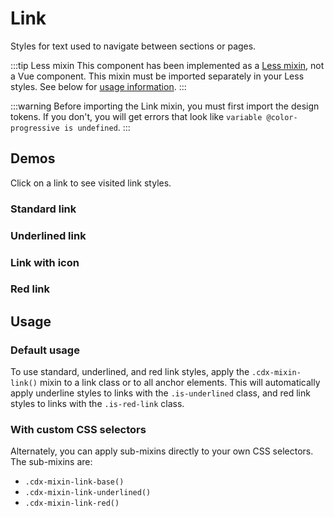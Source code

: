 <script setup>
// Note that this file is temporarily located here so we can quickly get a page up documenting the
// link mixin. It will be moved to a more permanent location once we determine a final documentation
// structure for component mixins.
import { CdxIcon } from '@wikimedia/codex';
import { cdxIconLinkExternal } from '@wikimedia/codex-icons';
</script>

# Link

Styles for text used to navigate between sections or pages.

:::tip Less mixin
This component has been implemented as a [Less mixin](https://lesscss.org/features/#mixins-feature),
not a Vue component. This mixin must be imported separately in your Less styles. See below for
[usage information](#usage).
:::

:::warning
Before importing the Link mixin, you must first import the design tokens. If you don't, you
will get errors that look like `variable @color-progressive is undefined`.
:::

## Demos

Click on a link to see visited link styles.

### Standard link

<cdx-demo-wrapper :allow-link-styles="true">
<template v-slot:demo>
	<p>The cat (Felis catus) is a <a class="cdx-docs-link" href="https://en.wikipedia.org/wiki/Species">domestic species</a> of small <a class="cdx-docs-link" href="https://en.wikipedia.org/wiki/Carnivore">carnivorous mammal</a>.</p>
</template>

<template v-slot:code>

:::code-group

```vue [NPM]
<template>
	<p>
		The cat (Felis catus) is a <a class="cdx-docs-link" href="https://en.wikipedia.org/wiki/Species">domestic species</a>
		of small <a class="cdx-docs-link" href="https://en.wikipedia.org/wiki/Carnivore">carnivorous mammal</a>.
	</p>
</template>

<style lang="less">
// Note: you must import the design tokens before importing the link mixin
@import ( reference ) '@wikimedia/codex-design-tokens/theme-wikimedia-ui.less';
@import ( reference ) '@wikimedia/codex/mixins/link.less';

.cdx-docs-link {
	.cdx-mixin-link();
}
</style>
```

```vue [MediaWiki]
<template>
	<p>
		The cat (Felis catus) is a <a class="cdx-docs-link" href="https://en.wikipedia.org/wiki/Species">domestic species</a>
		of small <a class="cdx-docs-link" href="https://en.wikipedia.org/wiki/Carnivore">carnivorous mammal</a>.
	</p>
</template>

<style lang="less">
@import 'mediawiki.skin.variables.less';

.cdx-docs-link {
	.cdx-mixin-link();
}
</style>
```

:::

</template>
</cdx-demo-wrapper>

### Underlined link

<cdx-demo-wrapper :allow-link-styles="true">
<template v-slot:demo>
	<p>As a <a class="cdx-docs-link is-underlined" href="https://en.wikipedia.org/wiki/Predation">predator</a>, it is <a class="cdx-docs-link is-underlined" href="https://en.wikipedia.org/wiki/Crepuscular_animal">crepuscular</a>, i.e. most active at dawn and dusk.</p>
</template>

<template v-slot:code>

:::code-group

```vue [NPM]
<template>
	<p>
		As a <a class="cdx-docs-link is-underlined" href="https://en.wikipedia.org/wiki/Predation">predator</a>,
		it is <a class="cdx-docs-link is-underlined" href="https://en.wikipedia.org/wiki/Crepuscular_animal">crepuscular</a>,
		i.e. most active at dawn and dusk.
	</p>
</template>

<style lang="less">
// Note: you must import the design tokens before importing the link mixin
@import ( reference ) '@wikimedia/codex-design-tokens/theme-wikimedia-ui.less';
@import ( reference ) '@wikimedia/codex/mixins/link.less';

.cdx-docs-link {
	.cdx-mixin-link();
}
</style>
```

```vue [MediaWiki]
<template>
	<p>
		As a <a class="cdx-docs-link is-underlined" href="https://en.wikipedia.org/wiki/Predation">predator</a>,
		it is <a class="cdx-docs-link is-underlined" href="https://en.wikipedia.org/wiki/Crepuscular_animal">crepuscular</a>,
		i.e. most active at dawn and dusk.
	</p>
</template>

<style lang="less">
@import 'mediawiki.skin.variables.less';

.cdx-docs-link {
	.cdx-mixin-link();
}
</style>
```

:::

</template>
</cdx-demo-wrapper>

### Link with icon

<cdx-demo-wrapper :allow-link-styles="true">
<template v-slot:demo>
	<p>According to <a class="cdx-docs-link is-underlined" href="https://archive.org/details/completebookofca00behr/page/28/mode/2up">"Living with a Cat"<cdx-icon :icon="cdxIconLinkExternal" /></a>, cats are ready to go to new homes at about 12 weeks of age.</p>
</template>

<template v-slot:code>

:::code-group

```vue [NPM]
<template>
	<p>
		According to
		<a class="cdx-docs-link is-underlined" href="https://archive.org/details/completebookofca00behr/page/28/mode/2up">
			"Living with a Cat" <cdx-icon :icon="cdxIconLinkExternal" />
		</a>,
		cats are ready to go to new homes at about 12 weeks of age.
	</p>
</template>

<script>
import { defineComponent } from 'vue';
import { CdxIcon } from '@wikimedia/codex';
import { cdxIconLinkExternal } from '@wikimedia/codex-icons';

export default {
	components: { CdxIcon },
	setup() {
		return {
			cdxIconLinkExternal
		};
	}
};
</script>

<style lang="less">
// Note: you must import the design tokens before importing the link mixin
@import ( reference ) '@wikimedia/codex-design-tokens/theme-wikimedia-ui.less';
@import ( reference ) '@wikimedia/codex/mixins/link.less';

.cdx-docs-link {
	.cdx-mixin-link();

	// stylelint-disable-next-line selector-class-pattern
	.cdx-icon {
		color: inherit;
	}
}
</style>
```

```vue [MediaWiki]
<template>
	<p>
		According to
		<a class="cdx-docs-link is-underlined" href="https://archive.org/details/completebookofca00behr/page/28/mode/2up">
			"Living with a Cat" <cdx-icon :icon="cdxIconLinkExternal"></cdx-icon>
		</a>,
		cats are ready to go to new homes at about 12 weeks of age.
	</p>
</template>

<script>
const { defineComponent } = require( 'vue' );
const { CdxIcon } = require( '@wikimedia/codex' );
const { cdxIconLinkExternal } = require( '@wikimedia/codex-icons' );

/// @vue/components
module.exports = {
	components: { CdxIcon },
	setup() {
		return {
			cdxIconLinkExternal
		};
	}
};
</script>

<style lang="less">
@import 'mediawiki.skin.variables.less';

.cdx-docs-link {
	.cdx-mixin-link();

	// stylelint-disable-next-line selector-class-pattern
	.cdx-icon {
		color: inherit;
	}
}
</style>
```

:::

</template>
</cdx-demo-wrapper>

### Red link

<cdx-demo-wrapper :allow-link-styles="true">
<template v-slot:demo>
	<p>Websites for cat lovers include <a class="cdx-docs-link is-red-link" href="https://en.wikipedia.org/w/index.php?title=The_Catnip_Times">The Catnip Times</a> and <a class="cdx-docs-link is-red-link" href="https://en.wikipedia.org/w/index.php?title=Vanggy">Vanggy</a>.</p>
</template>

<template v-slot:code>

:::code-group

```vue [NPM]
<template>
	<p>
		Websites for cat lovers include <a class="cdx-docs-link is-red-link" href="https://en.wikipedia.org/w/index.php?title=The_Catnip_Times">The Catnip Times</a>
		and <a class="cdx-docs-link is-red-link" href="https://en.wikipedia.org/w/index.php?title=Vanggy">Vanggy</a>.
	</p>
</template>

<style lang="less">
// Note: you must import the design tokens before importing the link mixin
@import ( reference ) '@wikimedia/codex-design-tokens/theme-wikimedia-ui.less';
@import ( reference ) '@wikimedia/codex/mixins/link.less';

.cdx-docs-link {
	.cdx-mixin-link();
}
</style>
```

```vue [MediaWiki]
<template>
	<p>
		Websites for cat lovers include <a class="cdx-docs-link is-red-link" href="https://en.wikipedia.org/w/index.php?title=The_Catnip_Times">The Catnip Times</a>
		and <a class="cdx-docs-link is-red-link" href="https://en.wikipedia.org/w/index.php?title=Vanggy">Vanggy</a>.
	</p>
</template>

<style lang="less">
@import 'mediawiki.skin.variables.less';

.cdx-docs-link {
	.cdx-mixin-link();
}
</style>
```

:::

</template>
</cdx-demo-wrapper>

## Usage

### Default usage

To use standard, underlined, and red link styles, apply the `.cdx-mixin-link()` mixin to a link
class or to all anchor elements. This will automatically apply underline styles to links with the
`.is-underlined` class, and red link styles to links with the `.is-red-link` class.

<cdx-demo-wrapper :allow-link-styles="true">
<template v-slot:demo>
	<p>In <a class="cdx-docs-link" href="#">ancient Egypt</a>, cats were worshipped.</p>
	<p>In <a class="cdx-docs-link is-underlined" href="#">ancient Egypt</a>, cats were worshipped.</p>
	<p>In <a class="cdx-docs-link is-red-link" href="#">ancient Egypt</a>, cats were worshipped.</p>
</template>

<template v-slot:code>

:::code-group

```vue [NPM]
<template>
	<p>In <a class="cdx-docs-link" href="#">ancient Egypt</a>, cats were worshipped.</p>
	<p>In <a class="cdx-docs-link is-underlined" href="#">ancient Egypt</a>, cats were worshipped.</p>
	<p>In <a class="cdx-docs-link is-red-link" href="#">ancient Egypt</a>, cats were worshipped.</p>
</template>

<style lang="less">
// Note: you must import the design tokens before importing the link mixin
@import ( reference ) '@wikimedia/codex-design-tokens/theme-wikimedia-ui.less';
@import ( reference ) '@wikimedia/codex/mixins/link.less';

.cdx-docs-link {
	.cdx-mixin-link();
}
</style>
```

```vue [MediaWiki]
<template>
	<p>In <a class="cdx-docs-link" href="#">ancient Egypt</a>, cats were worshipped.</p>
	<p>In <a class="cdx-docs-link is-underlined" href="#">ancient Egypt</a>, cats were worshipped.</p>
	<p>In <a class="cdx-docs-link is-red-link" href="#">ancient Egypt</a>, cats were worshipped.</p>
</template>

<style lang="less">
@import 'mediawiki.skin.variables.less';

.cdx-docs-link {
	.cdx-mixin-link();
}
</style>
```

:::

</template>
</cdx-demo-wrapper>

### With custom CSS selectors

Alternately, you can apply sub-mixins directly to your own CSS selectors. The sub-mixins are:
- `.cdx-mixin-link-base()`
- `.cdx-mixin-link-underlined()`
- `.cdx-mixin-link-red()`

<cdx-demo-wrapper :allow-link-styles="true">
<template v-slot:demo>
	<div class="cdx-docs-link-wrapper">
		<p>The domestic cat is a <a href="https://en.wikipedia.org/wiki/Cosmopolitan_distribution">cosmopolitan species</a>.</p>
		<p>The domestic cat is a <a class="cdx-docs-link-with-underline" href="https://en.wikipedia.org/wiki/Cosmopolitan_distribution">cosmopolitan species</a>.</p>
		<p>The domestic cat is a <a class="cdx-docs-red-link" href="https://en.wikipedia.org/wiki/Cosmopolitan_distribution">cosmopolitan species</a>.</p>
	</div>
</template>

<template v-slot:code>

:::code-group

```vue [NPM]
<template>
	<div class="cdx-docs-link-wrapper">
		<p>The domestic cat is a <a href="https://en.wikipedia.org/wiki/Cosmopolitan_distribution">cosmopolitan species</a>.</p>
		<p>The domestic cat is a <a class="cdx-docs-link-with-underline" href="https://en.wikipedia.org/wiki/Cosmopolitan_distribution">cosmopolitan species</a>.</p>
		<p>The domestic cat is a <a class="cdx-docs-red-link" href="https://en.wikipedia.org/wiki/Cosmopolitan_distribution">cosmopolitan species</a>.</p>
	</div>
</template>

<style lang="less">
// Note: you must import the design tokens before importing the link mixin
@import ( reference ) '@wikimedia/codex-design-tokens/theme-wikimedia-ui.less';
@import ( reference ) '@wikimedia/codex/mixins/link.less';

.cdx-docs-link-wrapper {
	a {
		.cdx-mixin-link-base();
	}

	.cdx-docs-link-with-underline {
		.cdx-mixin-link-underlined();
	}

	.cdx-docs-red-link {
		.cdx-mixin-link-red();
	}
}
</style>
```

```vue [MediaWiki]
<template>
	<div class="cdx-docs-link-wrapper">
		<p>The domestic cat is a <a href="https://en.wikipedia.org/wiki/Cosmopolitan_distribution">cosmopolitan species</a>.</p>
		<p>The domestic cat is a <a class="cdx-docs-link-with-underline" href="https://en.wikipedia.org/wiki/Cosmopolitan_distribution">cosmopolitan species</a>.</p>
		<p>The domestic cat is a <a class="cdx-docs-red-link" href="https://en.wikipedia.org/wiki/Cosmopolitan_distribution">cosmopolitan species</a>.</p>
	</div>
</template>

<style lang="less">
@import 'mediawiki.skin.variables.less';

.cdx-docs-link-wrapper {
	a {
		.cdx-mixin-link-base();
	}

	.cdx-docs-link-with-underline {
		.cdx-mixin-link-underlined();
	}

	.cdx-docs-red-link {
		.cdx-mixin-link-red();
	}
}
</style>
```

:::

</template>
</cdx-demo-wrapper>

<style lang="less" scoped>
@import ( reference ) '@wikimedia/codex-design-tokens/theme-wikimedia-ui.less';
@import ( reference ) '@wikimedia/codex/mixins/link.less';

.cdx-docs-link {
	.cdx-mixin-link();

	// stylelint-disable-next-line selector-class-pattern
	.cdx-icon {
		color: inherit;
	}
}

.cdx-docs-link-wrapper {
	a {
		.cdx-mixin-link-base();
	}

	.cdx-docs-link-with-underline {
		.cdx-mixin-link-underlined();
	}

	.cdx-docs-red-link {
		.cdx-mixin-link-red();
	}
}
</style>